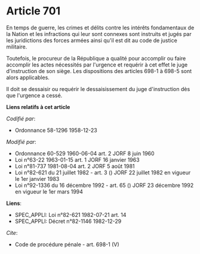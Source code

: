 # Article 701

En temps de guerre, les crimes et délits contre les intérêts fondamentaux de la Nation et les infractions qui leur sont
connexes sont instruits et jugés par les juridictions des forces armées ainsi qu'il est dit au code de justice militaire. 

Toutefois, le procureur de la République a qualité pour accomplir ou faire accomplir les actes nécessités par l'urgence et
requérir à cet effet le juge d'instruction de son siège. Les dispositions des articles 698-1 à 698-5 sont alors applicables. 

Il doit se dessaisir ou requérir le dessaisissement du juge d'instruction dès que l'urgence a cessé.

**Liens relatifs à cet article**

_Codifié par_:

  - Ordonnance 58-1296 1958-12-23

_Modifié par_:

  - Ordonnance 60-529 1960-06-04 art. 2 JORF 8 juin 1960
  - Loi n°63-22 1963-01-15 art. 1 JORF 16 janvier 1963
  - Loi n°81-737 1981-08-04 art. 2 JORF 5 août 1981
  - Loi n°82-621 du 21 juillet 1982 - art. 3 () JORF 22 juillet 1982 en vigueur le 1er janvier 1983
  - Loi n°92-1336 du 16 décembre 1992 - art. 65 () JORF 23 décembre 1992 en vigueur le 1er mars 1994

**Liens**:

  - SPEC_APPLI: Loi n°82-621 1982-07-21 art. 14
  - SPEC_APPLI: Décret n°82-1146 1982-12-29

_Cite_:

  - Code de procédure pénale - art. 698-1 (V)
